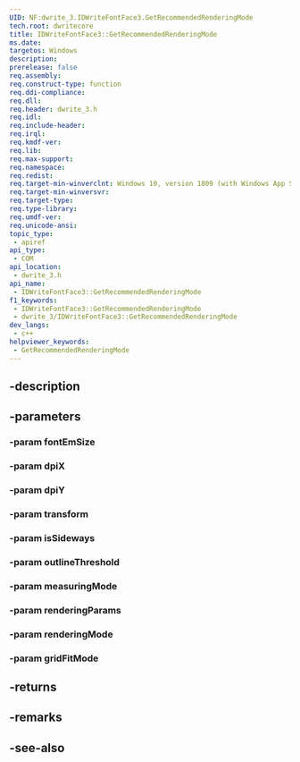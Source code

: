 ```yaml
---
UID: NF:dwrite_3.IDWriteFontFace3.GetRecommendedRenderingMode
tech.root: dwritecore
title: IDWriteFontFace3::GetRecommendedRenderingMode
ms.date: 
targetos: Windows
description: 
prerelease: false
req.assembly: 
req.construct-type: function
req.ddi-compliance: 
req.dll: 
req.header: dwrite_3.h
req.idl: 
req.include-header: 
req.irql: 
req.kmdf-ver: 
req.lib: 
req.max-support: 
req.namespace: 
req.redist: 
req.target-min-winverclnt: Windows 10, version 1809 (with Windows App SDK 0.5 or later)
req.target-min-winversvr: 
req.target-type: 
req.type-library: 
req.umdf-ver: 
req.unicode-ansi: 
topic_type:
 - apiref
api_type:
 - COM
api_location:
 - dwrite_3.h
api_name:
 - IDWriteFontFace3::GetRecommendedRenderingMode
f1_keywords:
 - IDWriteFontFace3::GetRecommendedRenderingMode
 - dwrite_3/IDWriteFontFace3::GetRecommendedRenderingMode
dev_langs:
 - c++
helpviewer_keywords:
 - GetRecommendedRenderingMode
---
```


## -description

## -parameters

### -param fontEmSize

### -param dpiX

### -param dpiY

### -param transform

### -param isSideways

### -param outlineThreshold

### -param measuringMode

### -param renderingParams

### -param renderingMode

### -param gridFitMode

## -returns

## -remarks

## -see-also

